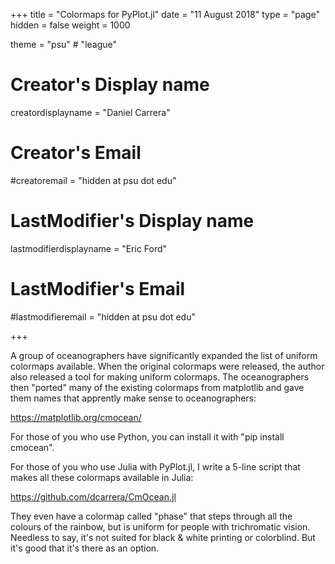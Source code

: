 +++
title = "Colormaps for PyPlot.jl"
date = "11 August 2018"
type = "page"
hidden = false
weight = 1000

theme = "psu" # "league"

# Creator's Display name
creatordisplayname = "Daniel Carrera"
# Creator's Email
#creatoremail = "hidden at psu dot edu"
# LastModifier's Display name
lastmodifierdisplayname = "Eric Ford"
# LastModifier's Email
#lastmodifieremail = "hidden at psu dot edu"

+++



A group of oceanographers have significantly expanded the list of uniform colormaps available. When the original colormaps were released, the author also released a tool for making uniform colormaps. The oceanographers then "ported" many of the existing colormaps from matplotlib and gave them names that apprently make sense to oceanographers:

https://matplotlib.org/cmocean/


For those of you who use Python, you can install it with "pip install cmocean".

For those of you who use Julia with PyPlot.jl, I write a 5-line script that makes all these colormaps available in Julia:

https://github.com/dcarrera/CmOcean.jl


They even have a colormap called "phase" that steps through all the colours of the rainbow, but is uniform for people with trichromatic vision. Needless to say, it's not suited for black & white printing or colorblind. But it's good that it's there as an option.

